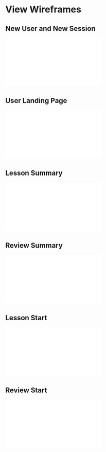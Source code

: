 # View Wireframes

## New User and New Session
![new-user]

## User Landing Page
![user-landing-page]

## Lesson Summary
![lesson-summary]

## Review Summary
![review-summary]

## Lesson Start
![lesson-start]

## Review Start
![review-start]

[new-user]: ./wireframes/New_User_New_Session.pdf
[user-landing-page]: ./wireframes/user_landing_page.pdf
[lesson-summary]: ./wireframes/lesson_summary.pdf
[review-summary]: ./wireframes/review-summary.pdf
[lesson-start]: ./wireframes/lesson_start.pdf
[review-start]: ./wireframes/review-start.pdf
